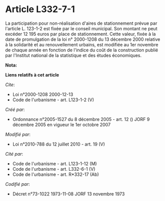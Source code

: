# Article L332-7-1

La participation pour non-réalisation d'aires de stationnement prévue par l'article L. 123-1-2 est fixée par le conseil
municipal. Son montant ne peut excéder 12 195 euros par place de stationnement. Cette valeur, fixée à la date de promulgation
de la loi n° 2000-1208 du 13 décembre 2000 relative à la solidarité et au renouvellement urbains, est modifiée au 1er
novembre de chaque année en fonction de l'indice du coût de la construction publié par l'Institut national de la statistique
et des études économiques.

**Nota:**



**Liens relatifs à cet article**

_Cite_:

  - Loi n°2000-1208 2000-12-13
  - Code de l'urbanisme - art. L123-1-2 (V)

_Créé par_:

  - Ordonnance n°2005-1527 du 8 décembre 2005 - art. 12 () JORF 9 décembre 2005 en vigueur le 1er octobre 2007

_Modifié par_:

  - Loi n°2010-788 du 12 juillet 2010 - art. 19 (V)

_Cité par_:

  - Code de l'urbanisme - art. L123-1-12 (M)
  - Code de l'urbanisme - art. L332-6-1 (V)
  - Code de l'urbanisme - art. R*332-17 (Ab)

_Codifié par_:

  - Décret n°73-1022 1973-11-08 JORF 13 novembre 1973
